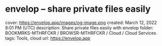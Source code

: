# envelop – share private files easily

cover: https://envelop.app/images/og-image.png
created: March 12, 2022 8:01 PM (UTC)
description: Share private files easily with envelop
folder: BOOKMRKS-MTHRFCKR / BROWSR-MTHRFCKR / Cloud / Cloud Services
tags: Tools, cloud
url: https://envelop.app